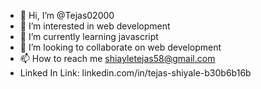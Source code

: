 - 👋 Hi, I’m @Tejas02000
- 👀 I’m interested in web development 
- 🌱 I’m currently learning javascript
- 💞️ I’m looking to collaborate on web development 
- 📫 How to reach me shiayletejas58@gmail.com
- Linked In Link: linkedin.com/in/tejas-shiyale-b30b6b16b

<!---
Tejas02000/Tejas02000 is a ✨ special ✨ repository because its `README.md` (this file) appears on your GitHub profile.
You can click the Preview link to take a look at your changes.
--->
